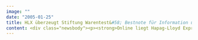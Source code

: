 ```yaml
---
image: ""
date: "2005-01-25"
title: HLX überzeugt Stiftung Warentest&#58; Bestnote für Information und Buchung im Internet
content: <div class="newsbody"><p><strong>Online liegt Hapag-Lloyd Express (HLX) klar vor allen Wettbewerbern. Dies ergab der aktuelle Airline-Test der Stiftung Warentest für das Februar-Heft der Zeitschrift „test“. In der Kategorie „Informationen und Buchung“ bekam hlx.com mit 1,7 (gut) die Bestnote von allen getesteten Fluggesellschaften, darunter zehn Low-Cost-Airlines und fünf nationale Fluglinien.</strong></p><p>Die Tester bewerteten in dieser Kategorie den Informationsumfang im Internet sowie Buchung und Zahlung. Dazu gehörten der gesamte Buchungsvorgang, die Zahlungsmöglichkeiten und die Hinweise zu den Geschäftsbedingungen sowie zur Datensicherheit und zum Datenschutz.</p><p>„Für den Part die Bestnote zu bekommen, den wir gemeinsam mit dem Kunden entwickelt haben, freut uns besonders“, hebt Stefan Schaub hervor. „Das gute Ergebnis ist kein Zufall, sondern folgt aus sorgfältigen Tests, wie Internetnutzer sich den idealen Buchungsprozess vorstellen." Schaub ist Geschäftsführer der SinnerSchrader Studios und betreut hlx.com seit dem Start im Herbst 2002.</p><p>Die Website ist auch bei den Kunden der beliebteste Absatzkanal&#58; Rund 90 Prozent seiner Buchungen generiert der Billigflieger online. Im gesamten Test erzielte HLX mit einer Gesamtnote von 2,3 (gut) das zweitbeste Ergebnis. Mit der Note „gut“ wurden insgesamt vier weitere Gesellschaften bewertet.</p><p><a class="news-backlink" href="/de/"><svg class="svg-ico svg-ico--arrow-left"><use xlink&#58;href="#arrow-down"></use></svg>Zurück zur Presse Übersicht</a></p></div>
---
```

